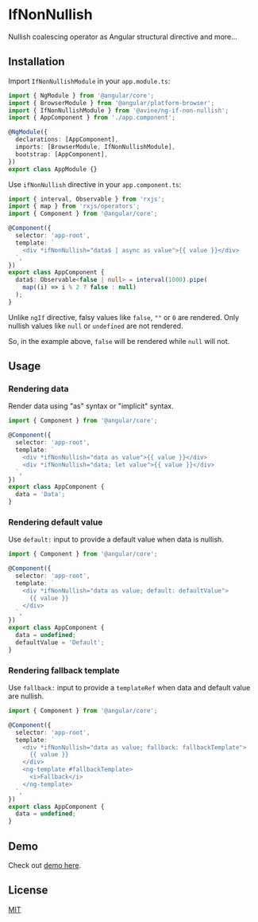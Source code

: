# IfNonNullish

Nullish coalescing operator as Angular structural directive and more...

## Installation

Import `IfNonNullishModule` in your `app.module.ts`:

```ts
import { NgModule } from '@angular/core';
import { BrowserModule } from '@angular/platform-browser';
import { IfNonNullishModule } from '@avine/ng-if-non-nullish';
import { AppComponent } from './app.component';

@NgModule({
  declarations: [AppComponent],
  imports: [BrowserModule, IfNonNullishModule],
  bootstrap: [AppComponent],
})
export class AppModule {}
```

Use `ifNonNullish` directive in your `app.component.ts`:

```ts
import { interval, Observable } from 'rxjs';
import { map } from 'rxjs/operators';
import { Component } from '@angular/core';

@Component({
  selector: 'app-root',
  template: `
    <div *ifNonNullish="data$ | async as value">{{ value }}</div>
  `,
})
export class AppComponent {
  data$: Observable<false | null> = interval(1000).pipe(
    map((i) => i % 2 ? false : null)
  );
}
```

Unlike `ngIf` directive, falsy values like `false`, `""` or `0` are rendered.
Only nullish values like `null` or `undefined` are not rendered.

So, in the example above, `false` will be rendered while `null` will not.

## Usage

### Rendering data

Render data using "as" syntax or "implicit" syntax.

```ts
import { Component } from '@angular/core';

@Component({
  selector: 'app-root',
  template: `
    <div *ifNonNullish="data as value">{{ value }}</div>
    <div *ifNonNullish="data; let value">{{ value }}</div>
  `,
})
export class AppComponent {
  data = 'Data';
}
```

### Rendering default value

Use `default:` input to provide a default value when data is nullish.

```ts
import { Component } from '@angular/core';

@Component({
  selector: 'app-root',
  template: `
    <div *ifNonNullish="data as value; default: defaultValue">
      {{ value }}
    </div>
  `,
})
export class AppComponent {
  data = undefined;
  defaultValue = 'Default';
}
```

### Rendering fallback template

Use `fallback:` input to provide a `templateRef` when data and default value are nullish.

```ts
import { Component } from '@angular/core';

@Component({
  selector: 'app-root',
  template: `
    <div *ifNonNullish="data as value; fallback: fallbackTemplate">
      {{ value }}
    </div>
    <ng-template #fallbackTemplate>
      <i>Fallback</i>
    </ng-template>
  `,
})
export class AppComponent {
  data = undefined;
}
```

## Demo

Check out [demo here](https://avine.github.io/ng-libs/if-non-nullish).

## License

[MIT](https://github.com/avine/ng-libs/blob/main/LICENSE)
